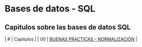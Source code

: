 # Bases de datos - SQL

## Capitulos sobre las bases de datos SQL

| # | Capitulos |
| 00 | [BUENAS PRACTICAS - NORMALIZACIÓN](./Contenido/00%20-%20INTRODUCCION%20A%20BASES%20DE%20DATOS%20RELACIONALES/) |